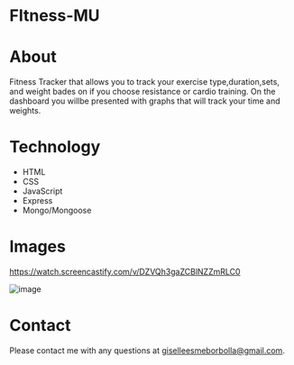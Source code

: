 # FItness-MU

# About

Fitness Tracker that allows you to track your exercise type,duration,sets, and weight bades on if you choose resistance or cardio training. On the dashboard you willbe presented with graphs that will track your time and weights.

# Technology
 * HTML
 * CSS 
 * JavaScript
 * Express
 * Mongo/Mongoose

 # Images
https://watch.screencastify.com/v/DZVQh3gaZCBlNZZmRLC0

![image](https://user-images.githubusercontent.com/89003419/140259360-798e36c4-9263-4250-ad98-c54252cf286d.png)





 # Contact
 Please contact me with any questions at giselleesmeborbolla@gmail.com. 
